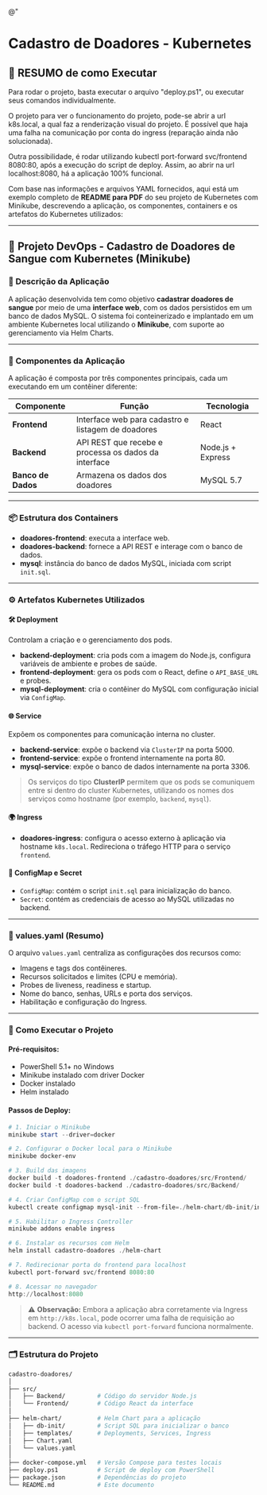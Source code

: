 @"
# Cadastro de Doadores - Kubernetes

## 🚀 RESUMO de como Executar
Para rodar o projeto, basta executar o arquivo "deploy.ps1", ou executar seus comandos individualmente. 

O projeto para ver o funcionamento do projeto, pode-se abrir a url k8s.local, a qual faz a renderização visual do projeto. É possível que haja uma falha na comunicação por conta do ingress (reparação ainda não solucionada).

Outra possibilidade, é rodar utilizando kubectl port-forward svc/frontend 8080:80, após a execução do script de deploy. Assim, ao abrir na url localhost:8080, há a aplicação 100% funcional.


Com base nas informações e arquivos YAML fornecidos, aqui está um exemplo completo de **README para PDF** do seu projeto de Kubernetes com Minikube, descrevendo a aplicação, os componentes, containers e os artefatos do Kubernetes utilizados:

---

## 📘 **Projeto DevOps - Cadastro de Doadores de Sangue com Kubernetes (Minikube)**

### 📌 Descrição da Aplicação

A aplicação desenvolvida tem como objetivo **cadastrar doadores de sangue** por meio de uma **interface web**, com os dados persistidos em um banco de dados MySQL. O sistema foi conteinerizado e implantado em um ambiente Kubernetes local utilizando o **Minikube**, com suporte ao gerenciamento via Helm Charts.

---

### 🧩 Componentes da Aplicação

A aplicação é composta por três componentes principais, cada um executando em um contêiner diferente:

| Componente         | Função                                               | Tecnologia        |
| ------------------ | ---------------------------------------------------- | ----------------- |
| **Frontend**       | Interface web para cadastro e listagem de doadores   | React             |
| **Backend**        | API REST que recebe e processa os dados da interface | Node.js + Express |
| **Banco de Dados** | Armazena os dados dos doadores                       | MySQL 5.7         |

---

### 📦 Estrutura dos Containers

* **doadores-frontend**: executa a interface web.
* **doadores-backend**: fornece a API REST e interage com o banco de dados.
* **mysql**: instância do banco de dados MySQL, iniciada com script `init.sql`.

---

### ⚙️ Artefatos Kubernetes Utilizados

#### 🛠️ Deployment

Controlam a criação e o gerenciamento dos pods.

* **backend-deployment**: cria pods com a imagem do Node.js, configura variáveis de ambiente e probes de saúde.
* **frontend-deployment**: gera os pods com o React, define o `API_BASE_URL` e probes.
* **mysql-deployment**: cria o contêiner do MySQL com configuração inicial via `ConfigMap`.

#### 🌐 Service

Expõem os componentes para comunicação interna no cluster.

* **backend-service**: expõe o backend via `ClusterIP` na porta 5000.
* **frontend-service**: expõe o frontend internamente na porta 80.
* **mysql-service**: expõe o banco de dados internamente na porta 3306.

> Os serviços do tipo **ClusterIP** permitem que os pods se comuniquem entre si dentro do cluster Kubernetes, utilizando os nomes dos serviços como hostname (por exemplo, `backend`, `mysql`).

#### 🌍 Ingress

* **doadores-ingress**: configura o acesso externo à aplicação via hostname `k8s.local`. Redireciona o tráfego HTTP para o serviço `frontend`.

#### 📄 ConfigMap e Secret

* `ConfigMap`: contém o script `init.sql` para inicialização do banco.
* `Secret`: contém as credenciais de acesso ao MySQL utilizadas no backend.

---

### 📄 values.yaml (Resumo)

O arquivo `values.yaml` centraliza as configurações dos recursos como:

* Imagens e tags dos contêineres.
* Recursos solicitados e limites (CPU e memória).
* Probes de liveness, readiness e startup.
* Nome do banco, senhas, URLs e porta dos serviços.
* Habilitação e configuração do Ingress.

---

### 🚀 Como Executar o Projeto

#### Pré-requisitos:

* PowerShell 5.1+ no Windows
* Minikube instalado com driver Docker
* Docker instalado
* Helm instalado

#### Passos de Deploy:

```powershell
# 1. Iniciar o Minikube
minikube start --driver=docker

# 2. Configurar o Docker local para o Minikube
minikube docker-env

# 3. Build das imagens
docker build -t doadores-frontend ./cadastro-doadores/src/Frontend/
docker build -t doadores-backend ./cadastro-doadores/src/Backend/

# 4. Criar ConfigMap com o script SQL
kubectl create configmap mysql-init --from-file=./helm-chart/db-init/init.sql

# 5. Habilitar o Ingress Controller
minikube addons enable ingress

# 6. Instalar os recursos com Helm
helm install cadastro-doadores ./helm-chart

# 7. Redirecionar porta do frontend para localhost
kubectl port-forward svc/frontend 8080:80

# 8. Acessar no navegador
http://localhost:8080
```

> ⚠️ **Observação:** Embora a aplicação abra corretamente via Ingress em `http://k8s.local`, pode ocorrer uma falha de requisição ao backend. O acesso via `kubectl port-forward` funciona normalmente.

---

### 🗂️ Estrutura do Projeto

```bash
cadastro-doadores/
│
├── src/
│   ├── Backend/         # Código do servidor Node.js
│   └── Frontend/        # Código React da interface
│
├── helm-chart/          # Helm Chart para a aplicação
│   ├── db-init/         # Script SQL para inicializar o banco
│   ├── templates/       # Deployments, Services, Ingress
│   ├── Chart.yaml
│   └── values.yaml
│
├── docker-compose.yml   # Versão Compose para testes locais
├── deploy.ps1           # Script de deploy com PowerShell
├── package.json         # Dependências do projeto
└── README.md            # Este documento
```

